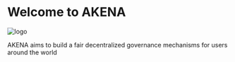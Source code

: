 # Welcome to AKENA
![logo](https://user-images.githubusercontent.com/87929169/128252658-dab97895-c85d-45e1-a0f6-2ec2584ef48f.png)

AKENA aims to build a fair decentralized  governance mechanisms for users around the world

